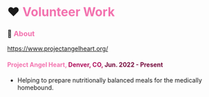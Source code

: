 # ❤️ <span style="color:#f373af">Volunteer Work</span>

### 📝 <span style="color:#f373af">About</span>
https://www.projectangelheart.org/

#### <span style="color:#f373af">Project Angel Heart, </span><span style="color:#b00f5c">Denver, CO, </span></span><span style="color:#750a3d">Jun. 2022 - Present</span>
* Helping to prepare nutritionally balanced meals for the medically homebound.